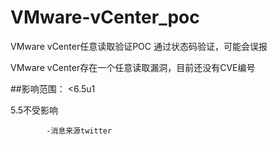 # VMware-vCenter_poc
VMware vCenter任意读取验证POC
通过状态码验证，可能会误报


VMware vCenter存在一个任意读取漏洞，目前还没有CVE编号

##影响范围：
<6.5u1

5.5不受影响
            
            -消息来源twitter
            
            


